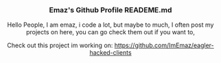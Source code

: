 



<br />
<div align="center">


  <h3 align="center">Emaz's Github Profile READEME.md</h3>
  
  Hello People, I am emaz, i code a lot, but maybe to much, I often post my projects on here, you can go check them out if   you want to, 
  
  
  Check out this project im working on: https://github.com/ImEmaz/eagler-hacked-clients
  
